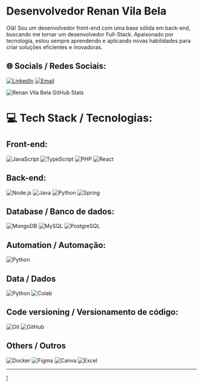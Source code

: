 #  Desenvolvedor Renan Vila Bela

Olá! Sou um desenvolvedor front-end com uma base sólida em back-end, buscando me tornar um desenvolvedor Full-Stack. Apaixonado por tecnologia, estou sempre aprendendo e aplicando novas habilidades para criar soluções eficientes e inovadoras.

## 🌐 Socials / Redes Sociais:
[![LinkedIn](https://img.shields.io/badge/LinkedIn-0077B5?style=for-the-badge&logo=linkedin&logoColor=white)](https://www.linkedin.com/in/renan-vila-bela-assis-de-almeida-77648b242/)
[![Email](https://img.shields.io/badge/Gmail-D14836?style=for-the-badge&logo=gmail&logoColor=white)](vilabelarenan@gmail.com)

![Renan Vila Bela GitHub Stats](https://github-readme-stats.vercel.app/api?username=renanvilabela&show_icons=true&theme=tokyonight)

# 💻 Tech Stack / Tecnologias:

## Front-end:
![JavaScript](https://img.shields.io/badge/JavaScript-323330?style=for-the-badge&logo=javascript&logoColor=F7DF1E)
![TypeScript](https://img.shields.io/badge/TypeScript-007ACC?style=for-the-badge&logo=typescript&logoColor=white)
![PHP](https://img.shields.io/badge/PHP-777BB4?style=for-the-badge&logo=php&logoColor=white)
![React](https://img.shields.io/badge/React-20232A?style=for-the-badge&logo=react&logoColor=61DAFB)

## Back-end:
![Node.js](https://img.shields.io/badge/Node.js-43853D?style=for-the-badge&logo=node.js&logoColor=white)
![Java](https://img.shields.io/badge/Java-ED8B00?style=for-the-badge&logo=openjdk&logoColor=white)
![Python](https://img.shields.io/badge/Python-3776AB?style=for-the-badge&logo=python&logoColor=white)
![Spring](https://img.shields.io/badge/Spring-6DB33F?style=for-the-badge&logo=spring&logoColor=white) 

## Database / Banco de dados:
![MongoDB](https://img.shields.io/badge/MongoDB-4EA94B?style=for-the-badge&logo=mongodb&logoColor=white)
![MySQL](https://img.shields.io/badge/MySQL-00000F?style=for-the-badge&logo=mysql&logoColor=white)
![PostgreSQL](https://img.shields.io/badge/PostgreSQL-316192?style=for-the-badge&logo=postgresql&logoColor=white)

## Automation / Automação:
![Python](https://img.shields.io/badge/Python-3776AB?style=for-the-badge&logo=python&logoColor=white)

## Data / Dados
![Python](https://img.shields.io/badge/Python-3776AB?style=for-the-badge&logo=python&logoColor=white)
![Colab](https://img.shields.io/badge/Colab-F9AB00?style=for-the-badge&logo=googlecolab&color=52525)

## Code versioning / Versionamento de código:
![Git](https://img.shields.io/badge/git-%23F05033.svg?style=for-the-badge&logo=git&logoColor=white)
![GitHub](https://img.shields.io/badge/github-%23121011.svg?style=for-the-badge&logo=github&logoColor=white)

## Others / Outros
![Docker](https://img.shields.io/badge/docker-%230db7ed.svg?style=for-the-badge&logo=docker&logoColor=white)
![Figma](https://img.shields.io/badge/figma-%23F24E1E.svg?style=for-the-badge&logo=figma&logoColor=white)
![Canva](https://img.shields.io/badge/Canva-%2300C4CC.svg?style=for-the-badge&logo=Canva&logoColor=white) 
![Excel](https://img.shields.io/badge/Microsoft_Excel-217346?style=for-the-badge&logo=microsoft-excel&logoColor=white)



---
[!](https://visitcount.itsvg.in)
<!-- Proudly created with GPRM ( https://gprm.itsvg.in ) -->